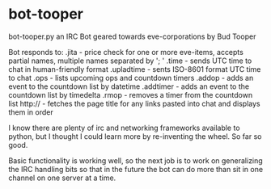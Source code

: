 bot-tooper
==========

bot-tooper.py
an IRC Bot geared towards eve-corporations by Bud Tooper

Bot responds to:
.jita      - price check for one or more eve-items, accepts 
             partial names, multiple names separated by '; '
.time      - sends UTC time to chat in human-friendly format
.upladtime - sents ISO-8601 format UTC time to chat
.ops       - lists upcoming ops and countdown timers
.addop     - adds an event to the countdown list by datetime
.addtimer  - adds an event to the countdown list by timedelta
.rmop      - removes a timer from the countdown list
http://    - fetches the page title for any links pasted into 
             chat and displays them in order

I know there are plenty of irc and networking frameworks 
available to python, but I thought I could learn more by 
re-inventing the wheel. So far so good.

Basic functionality is working well, so the next job is to work
on generalizing the IRC handling bits so that in the future the
bot can do more than sit in one channel on one server at a time.
